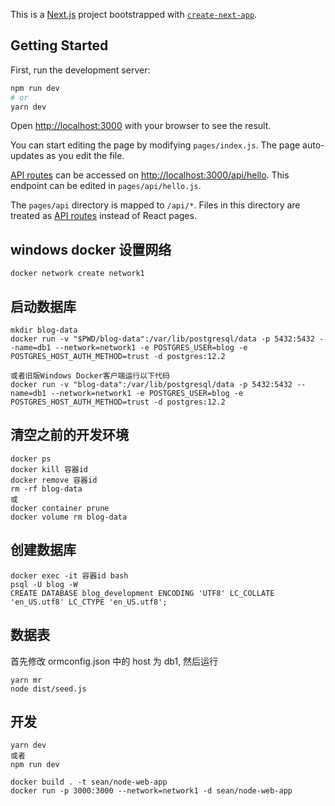 This is a [Next.js](https://nextjs.org/) project bootstrapped with [`create-next-app`](https://github.com/vercel/next.js/tree/canary/packages/create-next-app).

## Getting Started

First, run the development server:

```bash
npm run dev
# or
yarn dev
```

Open [http://localhost:3000](http://localhost:3000) with your browser to see the result.

You can start editing the page by modifying `pages/index.js`. The page auto-updates as you edit the file.

[API routes](https://nextjs.org/docs/api-routes/introduction) can be accessed on [http://localhost:3000/api/hello](http://localhost:3000/api/hello). This endpoint can be edited in `pages/api/hello.js`.

The `pages/api` directory is mapped to `/api/*`. Files in this directory are treated as [API routes](https://nextjs.org/docs/api-routes/introduction) instead of React pages.

## windows docker 设置网络

```
docker network create network1
```

## 启动数据库

```
mkdir blog-data
docker run -v "$PWD/blog-data":/var/lib/postgresql/data -p 5432:5432 --name=db1 --network=network1 -e POSTGRES_USER=blog -e POSTGRES_HOST_AUTH_METHOD=trust -d postgres:12.2

或者旧版Windows Docker客户端运行以下代码
docker run -v "blog-data":/var/lib/postgresql/data -p 5432:5432 --name=db1 --network=network1 -e POSTGRES_USER=blog -e POSTGRES_HOST_AUTH_METHOD=trust -d postgres:12.2
```

## 清空之前的开发环境

```
docker ps
docker kill 容器id
docker remove 容器id
rm -rf blog-data
或
docker container prune
docker volume rm blog-data
```

## 创建数据库

```
docker exec -it 容器id bash
psql -U blog -W
CREATE DATABASE blog_development ENCODING 'UTF8' LC_COLLATE 'en_US.utf8' LC_CTYPE 'en_US.utf8';
```

## 数据表

首先修改 ormconfig.json 中的 host 为 db1, 然后运行

```
yarn mr
node dist/seed.js
```

## 开发

```
yarn dev
或者
npm run dev
```

```
docker build . -t sean/node-web-app
docker run -p 3000:3000 --network=network1 -d sean/node-web-app
```
